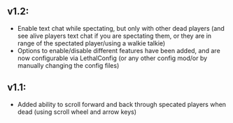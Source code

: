 ## v1.2:
- Enable text chat while spectating, but only with other dead players (and see alive players text chat if you are spectating them, or they are in range of the spectated player/using a walkie talkie)
- Options to enable/disable different features have been added, and are now configurable via LethalConfig (or any other config mod/or by manually changing the config files)

## v1.1:
- Added ability to scroll forward and back through specated players when dead (using scroll wheel and arrow keys)